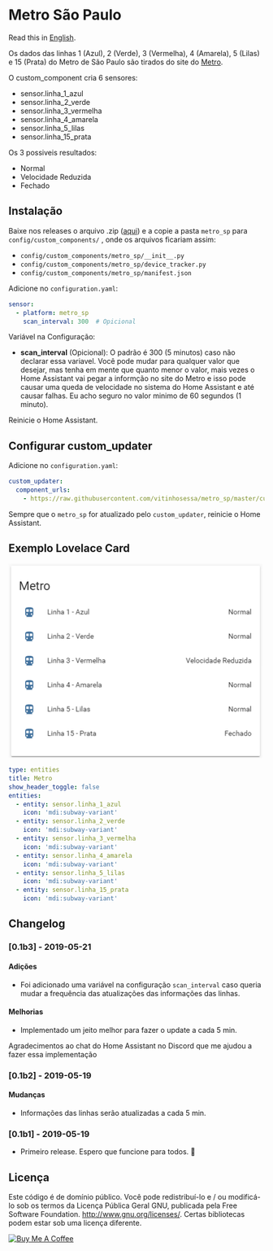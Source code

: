 # Metro São Paulo

Read this in [English](README-en.md).

Os dados das linhas 1 (Azul), 2 (Verde), 3 (Vermelha), 4 (Amarela), 5 (Lilas) e 15 (Prata) do Metro de São Paulo são tirados do site do [Metro](http://www.metro.sp.gov.br/).

O custom_component cria 6 sensores: 
* sensor.linha_1_azul
* sensor.linha_2_verde
* sensor.linha_3_vermelha
* sensor.linha_4_amarela
* sensor.linha_5_lilas
* sensor.linha_15_prata

Os 3 possiveis resultados:
* Normal
* Velocidade Reduzida
* Fechado

## Instalação
Baixe nos releases o arquivo .zip ([aqui](https://github.com/vitinhosessa/metro_sp/releases)) e a copie a pasta ``metro_sp`` para ``config/custom_components/`` , onde os arquivos ficariam assim:
* ``config/custom_components/metro_sp/__init__.py``
* ``config/custom_components/metro_sp/device_tracker.py``
* ``config/custom_components/metro_sp/manifest.json``

Adicione no ``configuration.yaml``:
````yaml
sensor:
  - platform: metro_sp
    scan_interval: 300  # Opicional
````

Variável na Configuração:
* **scan_interval** (Opicional): O padrão é 300 (5 minutos) caso não declarar essa variavel. Você pode mudar para qualquer valor que desejar, mas tenha em mente que quanto menor o valor, mais vezes o Home Assistant vai pegar a informção no site do Metro e isso pode causar uma queda de velocidade no sistema do Home Assistant e até causar falhas. Eu acho seguro no valor minimo de 60 segundos (1 minuto).

Reinicie o Home Assistant.

## Configurar custom_updater
Adicione no ``configuration.yaml``:
````yaml
custom_updater:
  component_urls:
    - https://raw.githubusercontent.com/vitinhosessa/metro_sp/master/custom_components.json
````
Sempre que o ``metro_sp`` for atualizado pelo ``custom_updater``, reinicie o Home Assistant.

## Exemplo Lovelace Card

<img src="/images/lovelace-card-metro.png" alt="lovelace-card-metro" width="500px" align="center">

````yaml
type: entities
title: Metro
show_header_toggle: false
entities:
  - entity: sensor.linha_1_azul
    icon: 'mdi:subway-variant'
  - entity: sensor.linha_2_verde
    icon: 'mdi:subway-variant'
  - entity: sensor.linha_3_vermelha
    icon: 'mdi:subway-variant'
  - entity: sensor.linha_4_amarela
    icon: 'mdi:subway-variant'
  - entity: sensor.linha_5_lilas
    icon: 'mdi:subway-variant'
  - entity: sensor.linha_15_prata
    icon: 'mdi:subway-variant'
````

## Changelog

### [0.1b3] - 2019-05-21
#### Adições
 - Foi adicionado uma variável na configuração ``scan_interval`` caso queria mudar a frequência das atualizações das informações das linhas.
#### Melhorias
- Implementado um jeito melhor para fazer o update a cada 5 min.

Agradecimentos ao chat do Home Assistant no Discord que me ajudou a fazer essa implementação

### [0.1b2] - 2019-05-19
#### Mudanças
- Informações das linhas serão atualizadas a cada 5 min.

### [0.1b1] - 2019-05-19
- Primeiro release. Espero que funcione para todos. 🎉

## Licença
Este código é de domínio público. Você pode redistribuí-lo e / ou modificá-lo sob os termos da Licença Pública Geral GNU, publicada pela Free Software Foundation. http://www.gnu.org/licenses/. Certas bibliotecas podem estar sob uma licença diferente.

<a href="https://www.buymeacoffee.com/xJ7To0LNr" target="_blank"><img src="https://www.buymeacoffee.com/assets/img/custom_images/black_img.png" alt="Buy Me A Coffee" style="height: auto !important;width: auto !important;" ></a>
